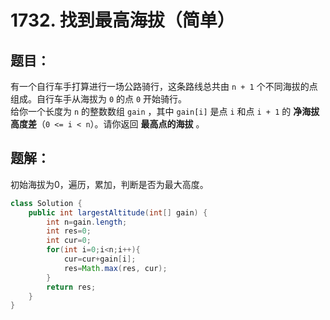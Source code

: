 # 1732. 找到最高海拔（简单）
## 题目：
有一个自行车手打算进行一场公路骑行，这条路线总共由 `n + 1` 个不同海拔的点组成。自行车手从海拔为 `0` 的点 `0` 开始骑行。\
给你一个长度为 `n` 的整数数组 `gain` ，其中 `gain[i]` 是点 `i` 和点 `i + 1` 的 **净海拔高度差**（`0 <= i < n`）。请你返回 **最高点的海拔** 。
## 题解：
初始海拔为0，遍历，累加，判断是否为最大高度。
```java
class Solution {
    public int largestAltitude(int[] gain) {
        int n=gain.length;
        int res=0;
        int cur=0;
        for(int i=0;i<n;i++){
            cur=cur+gain[i];
            res=Math.max(res, cur);
        }
        return res;
    }
}
```